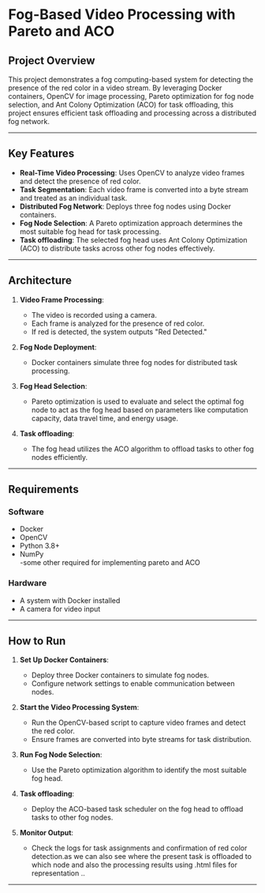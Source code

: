 # Fog-Based Video Processing with Pareto and ACO

## Project Overview
This project demonstrates a fog computing-based system for detecting the presence of the red color in a video stream. By leveraging Docker containers, OpenCV for image processing, Pareto optimization for fog node selection, and Ant Colony Optimization (ACO) for task offloading, this project ensures efficient task offloading and processing across a distributed fog network.

---

## Key Features
- **Real-Time Video Processing**: Uses OpenCV to analyze video frames and detect the presence of red color.  
- **Task Segmentation**: Each video frame is converted into a byte stream and treated as an individual task.  
- **Distributed Fog Network**: Deploys three fog nodes using Docker containers.  
- **Fog Node Selection**: A Pareto optimization approach determines the most suitable fog head for task processing.  
- **Task offloading**: The selected fog head uses Ant Colony Optimization (ACO) to distribute tasks across other fog nodes effectively.

---

## Architecture
1. **Video Frame Processing**:
   - The video is recorded using a camera.
   - Each frame is analyzed for the presence of red color.  
   - If red is detected, the system outputs "Red Detected."

2. **Fog Node Deployment**:
   - Docker containers simulate three fog nodes for distributed task processing.  

3. **Fog Head Selection**:
   - Pareto optimization is used to evaluate and select the optimal fog node to act as the fog head based on parameters like computation capacity, data travel time, and energy usage.  

4. **Task offloading**:
   - The fog head utilizes the ACO algorithm to offload tasks to other fog nodes efficiently.

---

## Requirements
### Software
- Docker  
- OpenCV  
- Python 3.8+  
- NumPy  
  -some other required for implementing pareto and ACO

### Hardware
- A system with Docker installed  
- A camera for video input  

---

## How to Run
1. **Set Up Docker Containers**:
   - Deploy three Docker containers to simulate fog nodes.  
   - Configure network settings to enable communication between nodes.  

2. **Start the Video Processing System**:
   - Run the OpenCV-based script to capture video frames and detect the red color.  
   - Ensure frames are converted into byte streams for task distribution.  

3. **Run Fog Node Selection**:
   - Use the Pareto optimization algorithm to identify the most suitable fog head.  

4. **Task offloading**:
   - Deploy the ACO-based task scheduler on the fog head to offload tasks to other fog nodes.  

5. **Monitor Output**:
   - Check the logs for task assignments and confirmation of red color detection.as we can also see where the present task is offloaded to which node and also the processing results using .html files for representation 
..
---


